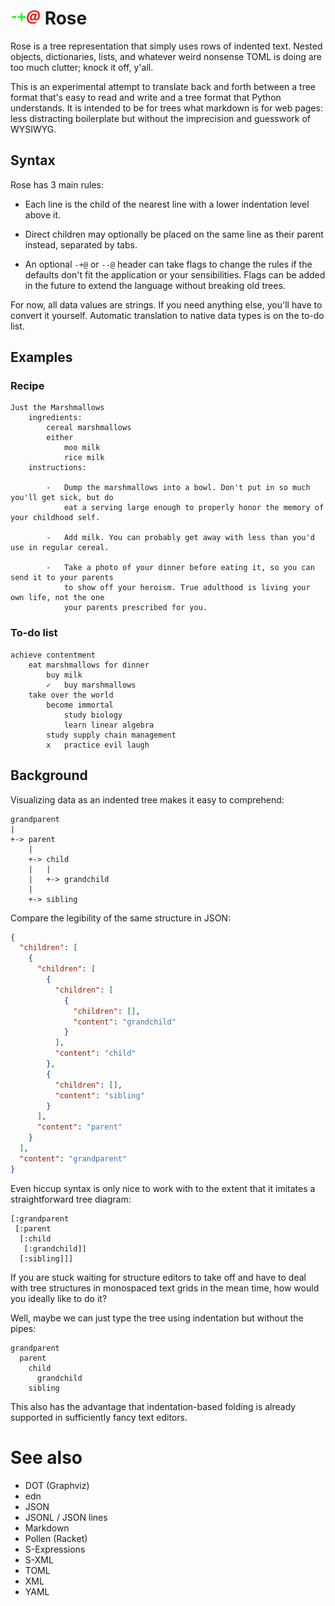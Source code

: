 # ![-+@](img/rose24.png) Rose

Rose is a tree representation that simply uses rows of indented text. Nested objects, dictionaries, lists, and whatever weird nonsense TOML is doing are too much clutter; knock it off, y'all.

This is an experimental attempt to translate back and forth between a tree format that's easy to read and write and a tree format that Python understands. It is intended to be for trees what markdown is for web pages: less distracting boilerplate but without the imprecision and guesswork of WYSIWYG.

## Syntax

Rose has 3 main rules:

- Each line is the child of the nearest line with a lower indentation level above it.

- Direct children may optionally be placed on the same line as their parent instead, separated by tabs.

- An optional `-+@` or `--@` header can take flags to change the rules if the defaults don't fit the application or your sensibilities. Flags can be added in the future to extend the language without breaking old trees.

For now, all data values are strings. If you need anything else, you'll have to convert it yourself. Automatic translation to native data types is on the to-do list.

## Examples

### Recipe

```
Just the Marshmallows
	ingredients:
		cereal marshmallows
		either
			moo milk
			rice milk
	instructions:

		-	Dump the marshmallows into a bowl. Don't put in so much you'll get sick, but do
			eat a serving large enough to properly honor the memory of your childhood self.

		-	Add milk. You can probably get away with less than you'd use in regular cereal.

		-	Take a photo of your dinner before eating it, so you can send it to your parents
			to show off your heroism. True adulthood is living your own life, not the one
			your parents prescribed for you.
```

### To-do list

```
achieve contentment
	eat marshmallows for dinner
		buy milk
		✓	buy marshmallows
	take over the world
		become immortal
			study biology
			learn linear algebra
		study supply chain management
		x	practice evil laugh
```

## Background

Visualizing data as an indented tree makes it easy to comprehend:

```
grandparent
|
+-> parent
    |
    +-> child
    |   |
    |   +-> grandchild
    |
    +-> sibling
```

Compare the legibility of the same structure in JSON:

```json
{
  "children": [
    {
      "children": [
        {
          "children": [
            {
              "children": [],
              "content": "grandchild"
            }
          ],
          "content": "child"
        },
        {
          "children": [],
          "content": "sibling"
        }
      ],
      "content": "parent"
    }
  ],
  "content": "grandparent"
}
```

Even hiccup syntax is only nice to work with to the extent that it imitates a straightforward tree diagram:

```edn
[:grandparent
 [:parent
  [:child
   [:grandchild]]
  [:sibling]]]
```

If you are stuck waiting for structure editors to take off and have to deal with tree structures in monospaced text grids in the mean time, how would you ideally like to do it?

Well, maybe we can just type the tree using indentation but without the pipes:

```
grandparent
  parent
    child
      grandchild
    sibling
```

This also has the advantage that indentation-based folding is already supported in sufficiently fancy text editors.

# See also

- DOT (Graphviz)
- edn
- JSON
- JSONL / JSON lines
- Markdown
- Pollen (Racket)
- S-Expressions
- S-XML
- TOML
- XML
- YAML
